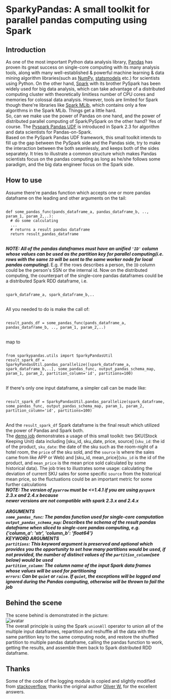# SparkyPandas: A small toolkit for parallel pandas computing using Spark
## Introduction
As one of the most important Python data analysis library, [Pandas](https://pandas.pydata.org/) has proven its great 
success on single-core computing with its many analysis tools, along with many well-established & powerful machine
learning & data mining algorithm libraries(such as [NumPy](https://numpy.org/), [statsmodels](https://www.statsmodels.org/stable/index.html) etc.) for scientists using Python. On the other hand,
[Spark](https://spark.apache.org/) with its brother PySpark has been widely used for big data analysis, which can take advantage
of a distributed computing cluster with theoretically limitless number of CPU cores and memories for colossal data analysis.
However, tools are limited for Spark though there're libraries like [Spark MLib](https://spark.apache.org/mllib/), which contains
only a few algorithms in the Spark MLib. Things get a little hard.<br/>
So, can we make use the power of Pandas on one hand, and the power of distributed parallel computing of Spark/PySpark on the
other hand? Yes of course. The [Pyspark Pandas UDF](https://databricks.com/blog/2017/10/30/introducing-vectorized-udfs-for-pyspark.html)
is introduced in Spark 2.3 for algorithm and data scientists for Pandas-on-Spark. <br/>
Based on the PySpark Pandas UDF framework,
this small toolkit intends to fill up the gap between the PySpark side and the Pandas side, try to make the interaction between
the both seamlessly, and keeps both of the sides separately. It tries to illustrate a common structure which makes Pandas scientists focus on the pandas computing as long as
he/she follows some paradigm, and the big data engineer focus on the Spark side.
## How to use
Assume there're pandas function which accepts one or more pandas dataframe on the leading and other arguments on the tail:</br>
<pre>
<code>
def some_pandas_func(pands_dataframe_a, pandas_dataframe_b, .., param_1, param_2,..):
  # do some calculating
  ...
  # returns a result pandas dataframe
  return result_pandas_dataframe
</code>
</pre>
<em><strong>NOTE: All of the pandas dataframes must have an unified `'ID'` column whose values can be used as the partition key
for parallel computing(i.e. rows with the same `ID` will be sent to the same worker node for local pandas computing).
</strong></em> E.g. if the rows describes a person, the `ID` column could be the person's SSN
or the internal id. Now on the distributed computing, the counterpart of the single-core pandas dataframes could be a
distributed Spark RDD dataframe, i.e.
<pre>
<code>
spark_dataframe_a, spark_dataframe_b,..
</code>
</pre>
All you needed to do is make the call of:
<pre>
<code>
result_pands_df = some_pandas_func(pands_dataframe_a, pandas_dataframe_b, .., param_1, param_2,..)
</code>
</pre>
map to
<pre>
<code>
from sparkypandas.utils import SparkyPandasUtil
result_spark_df = SparkyPandasUtil.pandas_parallelize([spark_dataframe_a, spark_dataframe_b,..], some_pandas_func, output_pandas_schema_map, param_1, param_2, partition_column='id', partitions=100)
</code>
</pre>
If there's only one input dataframe, a simpler call can be made like:
<pre>
<code>
result_spark_df = SparkyPandasUtil.pandas_parallelize(spark_dataframe, some_pandas_func, output_pandas_schema_map, param_1, param_2, partition_column='id', partitions=100)
</code>
</pre>
And the `result_spark_df` Spark dataframe is the final result which utilized the power of Pandas and Spark both. <br/>
The [demo job](https://github.com/yangrenyong/sparkypandas/blob/master/demo_job/demo_job.py) demonstrates a usage of 
this small toolkit: two SKU(Stock Keeping Unit) data including [sku_id, sku_date, price, source] 
(`sku_id`: the id of the product, `sku_date`: the date of the sku such as the room-night 
of a hotel room, the `price` of the sku sold, and the `source` is where the sales came from like APP or Web) and 
[sku_id, mean_price](`sku_id` is the id of the product, and `mean_price` is the mean price sold calculated by some 
historical data). The job tries to illustrates some usage: calculating the deviation of current SKU sales for
some specific `source` from the historical mean price, so the fluctuations could be an important metric for some further
calculations <br/>
<em><strong>NOTE: The version of `pyarrow` must be <=1.4.1 if you are using `pyspark` 2.3.x and 2.4.x because  
newer versions are not compatible with spark 2.3.x and 2.4.x</strong></em> <br/>
<em><strong><br/>
<em>ARGUMENTS</em><br/>
`some_pandas_func`: The pandas function used for single-core computation <br/>
`output_pandas_schema_map`: Describes the schema of the result pandas dataframe when sliced to single-core pandas computing,
e.g. {'column_a': 'str', 'column_b': 'float64'} <br/>
<em>KEYWORD ARGUMENTS</em><br/>
`partitions`: This keyword argument is preserved and optional which provides you the opportunity to set 
how many partitions would be used, if not provided, the number of distinct values of the `partition_column`(see below)
would be used <br/>
`partition_column`: The column name of the input Spark data frames whose values will be used for partitioning<br/>
`errors`: Can be `quiet` or `raise`. If `quiet`, the exceptions will be logged and ignored during the Pandas computing,
otherwise will be thrown to fail the job
</strong></em>
## Behind the scene
The scene behind is demonstrated in the picture:<br/>
![avatar](https://github.com/yangrenyong/sparkypandas/blob/master/parallel_pandas.png)</br>
The overall principle is using the Spark `unionAll` operator to union all of the multiple input dataframes, repartition
and reshuffle all the data with the same partition key to the same computing node, and restore the shuffled partition
to multiple pandas dataframe, calling the pandas function to work, getting the results, and assemble them back to Spark
distributed RDD dataframe.
## Thanks
Some of the code of the logging module is copied and slightly modified from
 [stackoverflow](https://stackoverflow.com/questions/40806225/pyspark-logging-from-the-executor), thanks
 the original author [Oliver W.](https://stackoverflow.com/users/2476444/oliver-w) for the excellent answers.